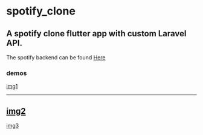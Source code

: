 # spotify_clone

## A spotify clone flutter app with custom Laravel API.

The spotify backend can be found [Here](https://github.com/Dechie/spotify-backend)

### demos

[img1](demos/img1.png)

---

[img2](demos/img2.png)
---

[img3](demos/img3.png)
